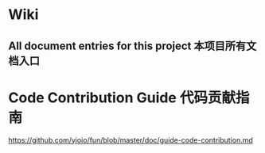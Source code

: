 
# Wiki #
## All document entries for this project 本项目所有文档入口

# Code Contribution Guide 代码贡献指南 #
https://github.com/yioio/fun/blob/master/doc/guide-code-contribution.md

